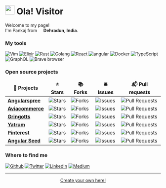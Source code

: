 <h1><img src="https://emojis.slackmojis.com/emojis/images/1531849430/4246/blob-sunglasses.gif?1531849430" width="30"/> Ola! Visitor</h1>


<p>Welcome to my page! </br> I'm Pankaj from <img src="https://cdn-icons-png.flaticon.com/512/330/330439.png" width="13"/> <b>Dehradun, India</b>. </p>
<h3>My tools</h3>
<p>
  <img alt="Vim" src="https://img.shields.io/badge/Spacevim-lightgreen?style=flat-square&logo=vim&logoColor=darkgreen" />
  <img alt="Elixir" src="https://img.shields.io/badge/-Elixir-632E7E?style=flat-square&logo=elixir&logoColor=8A7B8D" />
  <img alt="Rust" src="https://img.shields.io/badge/-Rust-brown?style=flat-square&logo=rust&logoColor=white" />
  <img alt="Golang" src="https://img.shields.io/badge/-Golang-brown?style=flat-square&logo=go&logoColor=white" />
  <img alt="React" src="https://img.shields.io/badge/-React-45b8d8?style=flat-square&logo=react&logoColor=white" />
  <img alt="angular" src="https://img.shields.io/badge/-Angular-DD0031?style=flat-square&logo=angular&logoColor=white" />
  <img alt="Docker" src="https://img.shields.io/badge/-Docker-46a2f1?style=flat-square&logo=docker&logoColor=white" />
  <img alt="TypeScript" src="https://img.shields.io/badge/-TypeScript-007ACC?style=flat-square&logo=typescript&logoColor=white" />
  <img alt="GraphQL" src="https://img.shields.io/badge/-GraphQL-E10098?style=flat-square&logo=graphql&logoColor=white" />
  <img alt="Brave browser" src="https://img.shields.io/badge/-Brave_Browser-FB542B?style=flat-square&logo=brave&logoColor=white" />
</p>
<h3>Open source projects</h3>
<table>
  <thead align="center">
    <tr border: none;>
      <td><b>🎁 Projects</b></td>
      <td><b>⭐ Stars</b></td>
      <td><b>📚 Forks</b></td>
      <td><b>🛎 Issues</b></td>
      <td><b>📬 Pull requests</b></td>
    </tr>
  </thead>
  <tbody>
    <tr>
      <td><a href="https://github.com/aviabird/angularspree"><b>Angularspree</b></a></td>
      <td><img alt="Stars" src="https://img.shields.io/github/stars/aviabird/angularspree?style=flat-square&labelColor=343b41"/></td>
      <td><img alt="Forks" src="https://img.shields.io/github/forks/aviabird/angularspree?style=flat-square&labelColor=343b41"/></td>
      <td><img alt="Issues" src="https://img.shields.io/github/issues/aviabird/angularspree?style=flat-square&labelColor=343b41"/></td>
      <td><img alt="Pull Requests" src="https://img.shields.io/github/issues-pr/aviabird/angularspree?style=flat-square&labelColor=343b41"/></td>
    </tr>
	  <tr>
      <td><a href="https://github.com/aviacommerce/avia"><b>Aviacommerce</b></a></td>
      <td><img alt="Stars" src="https://img.shields.io/github/stars/aviacommerce/avia?style=flat-square&labelColor=343b41"/></td>
      <td><img alt="Forks" src="https://img.shields.io/github/forks/aviacommerce/avia?style=flat-square&labelColor=343b41"/></td>
      <td><img alt="Issues" src="https://img.shields.io/github/issues/aviacommerce/avia?style=flat-square&labelColor=343b41"/></td>
      <td><img alt="Pull Requests" src="https://img.shields.io/github/issues-pr/aviacommerce/avia?style=flat-square&labelColor=343b41"/></td>
    </tr>
    <tr>
      <td><a href="https://github.com/aviabird/gringotts"><b>Gringotts</b></a></td>
      <td><img alt="Stars" src="https://img.shields.io/github/stars/aviabird/gringotts?style=flat-square&labelColor=343b41"/></td>
      <td><img alt="Forks" src="https://img.shields.io/github/forks/aviabird/gringotts?style=flat-square&labelColor=343b41"/></td>
      <td><img alt="Issues" src="https://img.shields.io/github/issues/aviabird/gringotts?style=flat-square&labelColor=343b41"/></td>
      <td><img alt="Pull Requests" src="https://img.shields.io/github/issues-pr/aviabird/gringotts?style=flat-square&labelColor=343b41"/></td>
    </tr>
    <tr>
      <td><a href="https://github.com/aviabird/yatrum"><b>Yatrum</b></a></td>
      <td><img alt="Stars" src="https://img.shields.io/github/stars/aviabird/yatrum?style=flat-square&labelColor=343b41"/></td>
      <td><img alt="Forks" src="https://img.shields.io/github/forks/aviabird/yatrum?style=flat-square&labelColor=343b41"/></td>
      <td><img alt="Issues" src="https://img.shields.io/github/issues/aviabird/yatrum?style=flat-square&labelColor=343b41"/></td>
      <td><img alt="Pull Requests" src="https://img.shields.io/github/issues-pr/aviabird/yatrum?style=flat-square&labelColor=343b41"/></td>
    </tr>
    <tr>
      <td><a href="https://github.com/aviabird/pinterest"><b>Pinterest </b></a></td>
      <td><img alt="Stars" src="https://img.shields.io/github/stars/aviabird/pinterest?style=flat-square&labelColor=343b41"/></td>
      <td><img alt="Forks" src="https://img.shields.io/github/forks/aviabird/pinterest?style=flat-square&labelColor=343b41"/></td>
      <td><img alt="Issues" src="https://img.shields.io/github/issues/aviabird/pinterest?style=flat-square&labelColor=343b41"/></td>
      <td><img alt="Pull Requests" src="https://img.shields.io/github/issues-pr/aviabird/pinterest?style=flat-square&labelColor=343b41"/></td>
    </tr>
    <tr>
      <td><a href="https://github.com/aviabird/angular-seed"><b>Angular Seed </b></a></td>
      <td><img alt="Stars" src="https://img.shields.io/github/stars/aviabird/angular-seed?style=flat-square&labelColor=343b41"/></td>
      <td><img alt="Forks" src="https://img.shields.io/github/forks/aviabird/angular-seed?style=flat-square&labelColor=343b41"/></td>
      <td><img alt="Issues" src="https://img.shields.io/github/issues/aviabird/angular-seed?style=flat-square&labelColor=343b41"/></td>
      <td><img alt="Pull Requests" src="https://img.shields.io/github/issues-pr/aviabird/angular-seed?style=flat-square&labelColor=343b41"/></td>
    </tr>
  </tbody>
</table>

<h3>Where to find me</h3>
<p><a href="https://github.com/pkrawat1" target="_blank"><img alt="Github" src="https://img.shields.io/badge/GitHub-%2312100E.svg?&style=for-the-badge&logo=Github&logoColor=white" /></a> <a href="https://twitter.com/pkrawat1" target="_blank"><img alt="Twitter" src="https://img.shields.io/badge/twitter-%231DA1F2.svg?&style=for-the-badge&logo=twitter&logoColor=white" /></a> <a href="https://www.linkedin.com/in/pkrawat1" target="_blank"><img alt="LinkedIn" src="https://img.shields.io/badge/linkedin-%230077B5.svg?&style=for-the-badge&logo=linkedin&logoColor=white" /></a> <a href="https://medium.com/@pkrawat1" target="_blank"><img alt="Medium" src="https://img.shields.io/badge/medium-%2312100E.svg?&style=for-the-badge&logo=medium&logoColor=white" /></a>
</p>

------------
<p align="center"><a href="https://medium.com/@th.guibert/how-to-create-a-self-updating-readme-md-for-your-github-profile-f8b05744ca91">Create your own here!</a></p>

